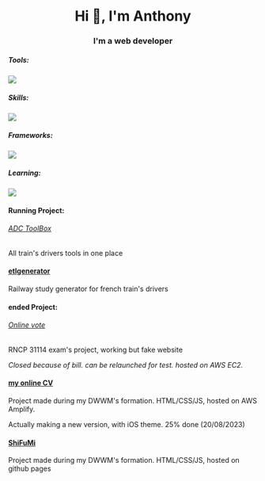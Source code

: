 <h1 align="center">Hi 👋, I'm Anthony</h1>
<h3 align="center">I'm a web developer</h3>

<p align="center">
  <h5>Tools:</h5>
<!--   <a href="https://skillicons.dev"> -->
  <img src="https://skillicons.dev/icons?i=github,vscode,aws,xd,ai,ps&perline=3" />
  
  <h5>Skills:</h5>
  <img src="https://skillicons.dev/icons?i=html,css,js,mysql,php&perline=3" />

  <h5>Frameworks:</h5>
  <img src="https://skillicons.dev/icons?i=bootstrap,tailwind,symfony" />
    
  <h5>Learning:</h5>
  <img src="https://skillicons.dev/icons?i=angular" />
    
  <h4>Running Project:</h4>
  <h6><a href="#" target="_blank">ADC ToolBox</a></h6>
  <p>All train's drivers tools in one place</p>
  
  <h4><a href="#" target="_blank">etlgenerator</a></h4>
  <p>Railway study generator for french train's drivers</p>
  
  <h4>ended Project:</h4>
  <h6><a href="#" target="_blank">Online vote</a></h6> 
  <p>RNCP 31114 exam's project, working but fake website</p>
  <i>Closed because of bill. can be relaunched for test. hosted on AWS EC2.</i>

  <h4><a href="https://anthony-foret.fr" target="_blank">my online CV</a></h4>
  <p>Project made during my DWWM's formation. HTML/CSS/JS, hosted on AWS Amplify.</p>
  <p>Actually making a new version, with iOS theme. 25% done (20/08/2023)</p>
  
  <h4><a href="https://anthofor.github.io/shifumi/" target="_blank">ShiFuMi</a></h4>
  <p>Project made during my DWWM's formation. HTML/CSS/JS, hosted on github pages</p>
</p>
